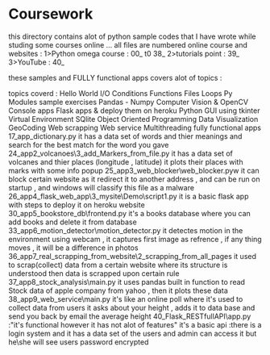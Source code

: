 # Coursework
this directory contains alot of python sample codes that 
I have wrote while studing some courses online ... 
all files are numbered 
online course and websites : 
	1>Python omega course : 00_ t0 38_
	2>tutorials point : 39_ 
	3>YouTube : 40_

these samples and FULLY functional apps covers alot of topics : 

topics coverd :
	Hello World
	I/O
	Conditions 
	Functions
	Files
	Loops
	Py Modules
	sample exercises 
	Pandas - Numpy
	Computer Vision & OpenCV 
	Console apps
	Flask apps & deploy them on heroku 
	Python GUI using tkinter
	Virtual Environment
	SQlite
	Object Oriented Programming
	Data Visualization
	GeoCoding
	Web scrapping
	Web service
	Multithreading
	fully functional apps 
		17_app_dictionary.py 
			it has a data set of words and thier meanings 
			and search for the best match for the word you gave
		24_app2_volcanoes\3_add_Markers_from_file.py
			it has a data set of volcanes and thier places (longitude , latitude)
			it plots their places with marks with some info popup
		25_app3_web_blocker\web_blocker.pyw
			it can block certain website as it redirect it to another address
			 , and can be run on startup  , and windows will classify this file as a malware
		26_app4_flask_web_app\3_mysite\Demo\script1.py
			it is a basic flask app with steps to deploy it on heroku website
		30_app5_bookstore_db\frontend.py
			it's a books database where you can add books and delete it from database 
		33_app6_motion_detector\motion_detector.py
			it detectes motion in the environment using webcam , 
			it captures first image as refrence , if any thing moves , it will be a difference in photos
		36_app7_real_scrapping_from_website\2_scrapping_from_all_pages
			it used to scrap(collect) data from a certain website 
			where its structure is understood then data is scrapped upon certain rule
		37_app8_stock_analysis\main.py
			it uses pandas built in function to read Stock data of apple company from yahoo ,
			then it plots these data
		38_app9_web_service\main.py
			it's like an online poll where it's used to collect data from users 
			it asks about your height , adds it to data base 
			and send you back by email the average height
		40_Flask_RESTfullAPI\app.py :"it's functional however it has not alot of features"
			it's a basic api :there is a login system and  it has a data set of the users and admin can access it but he\she 			 will see users password encrypted

